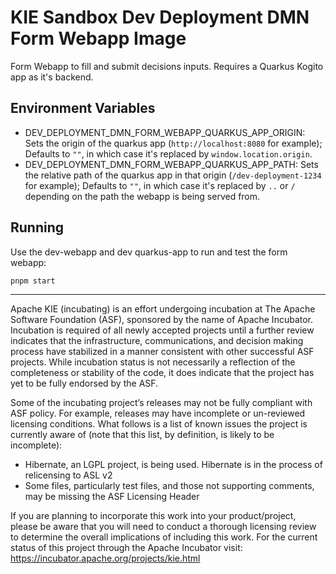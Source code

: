 <!--
   Licensed to the Apache Software Foundation (ASF) under one
   or more contributor license agreements.  See the NOTICE file
   distributed with this work for additional information
   regarding copyright ownership.  The ASF licenses this file
   to you under the Apache License, Version 2.0 (the
   "License"); you may not use this file except in compliance
   with the License.  You may obtain a copy of the License at
     http://www.apache.org/licenses/LICENSE-2.0
   Unless required by applicable law or agreed to in writing,
   software distributed under the License is distributed on an
   "AS IS" BASIS, WITHOUT WARRANTIES OR CONDITIONS OF ANY
   KIND, either express or implied.  See the License for the
   specific language governing permissions and limitations
   under the License.
-->

# KIE Sandbox Dev Deployment DMN Form Webapp Image

Form Webapp to fill and submit decisions inputs. Requires a Quarkus Kogito app as it's backend.

## Environment Variables

- DEV_DEPLOYMENT_DMN_FORM_WEBAPP_QUARKUS_APP_ORIGIN: Sets the origin of the quarkus app (`http://localhost:8080` for example); Defaults to `""`, in which case it's replaced by `window.location.origin`.
- DEV_DEPLOYMENT_DMN_FORM_WEBAPP_QUARKUS_APP_PATH: Sets the relative path of the quarkus app in that origin (`/dev-deployment-1234` for example); Defaults to `""`, in which case it's replaced by `..` or `/` depending on the path the webapp is being served from.

## Running

Use the dev-webapp and dev quarkus-app to run and test the form webapp:

```bash
pnpm start
```

---

Apache KIE (incubating) is an effort undergoing incubation at The Apache Software
Foundation (ASF), sponsored by the name of Apache Incubator. Incubation is
required of all newly accepted projects until a further review indicates that
the infrastructure, communications, and decision making process have stabilized
in a manner consistent with other successful ASF projects. While incubation
status is not necessarily a reflection of the completeness or stability of the
code, it does indicate that the project has yet to be fully endorsed by the ASF.

Some of the incubating project’s releases may not be fully compliant with ASF
policy. For example, releases may have incomplete or un-reviewed licensing
conditions. What follows is a list of known issues the project is currently
aware of (note that this list, by definition, is likely to be incomplete):

- Hibernate, an LGPL project, is being used. Hibernate is in the process of
  relicensing to ASL v2
- Some files, particularly test files, and those not supporting comments, may
  be missing the ASF Licensing Header

If you are planning to incorporate this work into your product/project, please
be aware that you will need to conduct a thorough licensing review to determine
the overall implications of including this work. For the current status of this
project through the Apache Incubator visit:
https://incubator.apache.org/projects/kie.html
